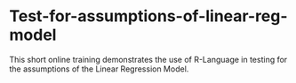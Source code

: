 # Test-for-assumptions-of-linear-reg-model
This short online training demonstrates the use of R-Language in testing for the assumptions of the Linear Regression Model. 
